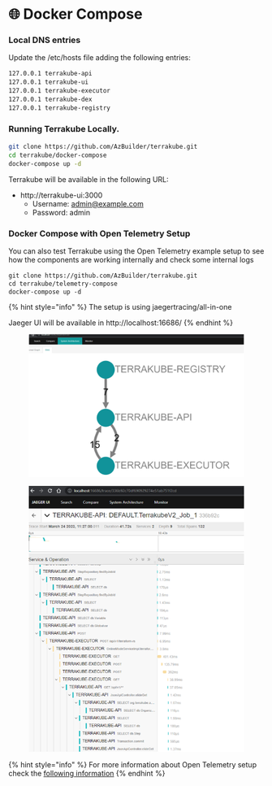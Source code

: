 # 🌐 Docker Compose

### Local DNS entries

Update the /etc/hosts file adding the following entries:

```bash
127.0.0.1 terrakube-api
127.0.0.1 terrakube-ui
127.0.0.1 terrakube-executor
127.0.0.1 terrakube-dex
127.0.0.1 terrakube-registry
```

### Running Terrakube Locally.

```bash
git clone https://github.com/AzBuilder/terrakube.git
cd terrakube/docker-compose
docker-compose up -d
```

Terrakube will be available in the following URL:

* http://terrakube-ui:3000
  * Username: admin@example.com
  * Password: admin

### Docker Compose with Open Telemetry Setup

You can also test Terrakube using the Open Telemetry example setup to see how the components are working internally and check some internal logs

```
git clone https://github.com/AzBuilder/terrakube.git
cd terrakube/telemetry-compose
docker-compose up -d
```

{% hint style="info" %}
The setup is using jaegertracing/all-in-one

Jaeger UI will be available in http://localhost:16686/
{% endhint %}

<figure><img src="../.gitbook/assets/image (1) (2).png" alt=""><figcaption></figcaption></figure>

<figure><img src="../.gitbook/assets/image (2).png" alt=""><figcaption></figcaption></figure>

{% hint style="info" %}
For more information about Open Telemetry setup check the [following information](deployment/open-telemetry.md)
{% endhint %}

